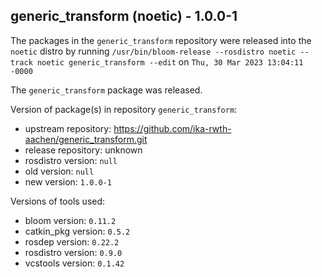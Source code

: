 ## generic_transform (noetic) - 1.0.0-1

The packages in the `generic_transform` repository were released into the `noetic` distro by running `/usr/bin/bloom-release --rosdistro noetic --track noetic generic_transform --edit` on `Thu, 30 Mar 2023 13:04:11 -0000`

The `generic_transform` package was released.

Version of package(s) in repository `generic_transform`:

- upstream repository: https://github.com/ika-rwth-aachen/generic_transform.git
- release repository: unknown
- rosdistro version: `null`
- old version: `null`
- new version: `1.0.0-1`

Versions of tools used:

- bloom version: `0.11.2`
- catkin_pkg version: `0.5.2`
- rosdep version: `0.22.2`
- rosdistro version: `0.9.0`
- vcstools version: `0.1.42`


